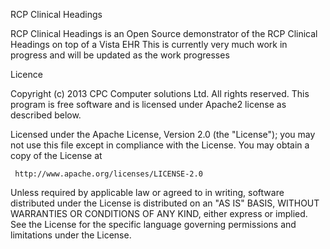 RCP Clinical Headings

RCP Clinical Headings is an Open Source demonstrator of the RCP Clinical Headings on top of a Vista EHR
This is currently very much work in progress and will be updated as the work progresses

Licence

Copyright (c) 2013 CPC Computer solutions Ltd. All rights reserved.
This program is free software and is licensed under Apache2 license as described below.

Licensed under the Apache License, Version 2.0 (the "License");
   you may not use this file except in compliance with the License.
   You may obtain a copy of the License at

     http://www.apache.org/licenses/LICENSE-2.0

   Unless required by applicable law or agreed to in writing, software
   distributed under the License is distributed on an "AS IS" BASIS,
   WITHOUT WARRANTIES OR CONDITIONS OF ANY KIND, either express or implied.
   See the License for the specific language governing permissions and
   limitations under the License.